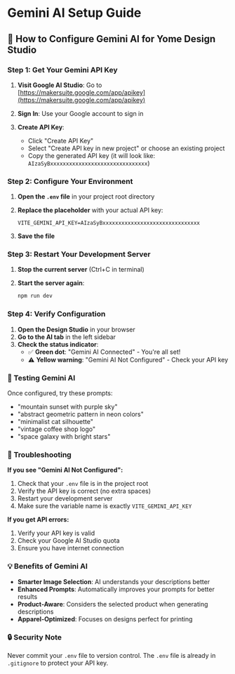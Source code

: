 # Gemini AI Setup Guide

## 🚀 How to Configure Gemini AI for Yome Design Studio

### Step 1: Get Your Gemini API Key

1. **Visit Google AI Studio**: Go to [https://makersuite.google.com/app/apikey](https://makersuite.google.com/app/apikey)

2. **Sign In**: Use your Google account to sign in

3. **Create API Key**: 
   - Click "Create API Key"
   - Select "Create API key in new project" or choose an existing project
   - Copy the generated API key (it will look like: `AIzaSyBxxxxxxxxxxxxxxxxxxxxxxxxxxxxxxx`)

### Step 2: Configure Your Environment

1. **Open the `.env` file** in your project root directory

2. **Replace the placeholder** with your actual API key:
   ```
   VITE_GEMINI_API_KEY=AIzaSyBxxxxxxxxxxxxxxxxxxxxxxxxxxxxxxx
   ```

3. **Save the file**

### Step 3: Restart Your Development Server

1. **Stop the current server** (Ctrl+C in terminal)

2. **Start the server again**:
   ```bash
   npm run dev
   ```

### Step 4: Verify Configuration

1. **Open the Design Studio** in your browser
2. **Go to the AI tab** in the left sidebar
3. **Check the status indicator**:
   - ✅ **Green dot**: "Gemini AI Connected" - You're all set!
   - ⚠️ **Yellow warning**: "Gemini AI Not Configured" - Check your API key

### 🎯 Testing Gemini AI

Once configured, try these prompts:
- "mountain sunset with purple sky"
- "abstract geometric pattern in neon colors"
- "minimalist cat silhouette"
- "vintage coffee shop logo"
- "space galaxy with bright stars"

### 🔧 Troubleshooting

**If you see "Gemini AI Not Configured":**
1. Check that your `.env` file is in the project root
2. Verify the API key is correct (no extra spaces)
3. Restart your development server
4. Make sure the variable name is exactly `VITE_GEMINI_API_KEY`

**If you get API errors:**
1. Verify your API key is valid
2. Check your Google AI Studio quota
3. Ensure you have internet connection

### 💡 Benefits of Gemini AI

- **Smarter Image Selection**: AI understands your descriptions better
- **Enhanced Prompts**: Automatically improves your prompts for better results
- **Product-Aware**: Considers the selected product when generating descriptions
- **Apparel-Optimized**: Focuses on designs perfect for printing

### 🔒 Security Note

Never commit your `.env` file to version control. The `.env` file is already in `.gitignore` to protect your API key.
